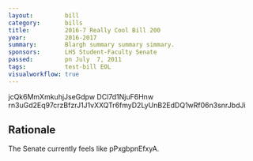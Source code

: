 ```yaml
---
layout:         bill
category:       bills
title:          2016-7 Really Cool Bill 200
year:           2016-2017
summary:        Blargh summary summary simmary.
sponsors:       LHS Student-Faculty Senate
passed:         pn July  7, 2011
tags:           test-bill EOL
visualworkflow: true
---
```



jcQk6MmXmkuhjJseGdpw DCl7d1NjuF6Hnw rn3uGd2Eq97crzBfzrJ1J1vXXQTr6fmyD2LyUnB2EdDQ1wRf06n3snrJbdJi 




Rationale
---------
The Senate currently feels like pPxgbpnEfxyA.
